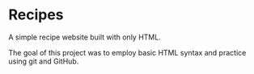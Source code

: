 # Recipes

A simple recipe website built with only HTML.

The goal of this project was to employ basic HTML syntax and practice using git and GitHub.
